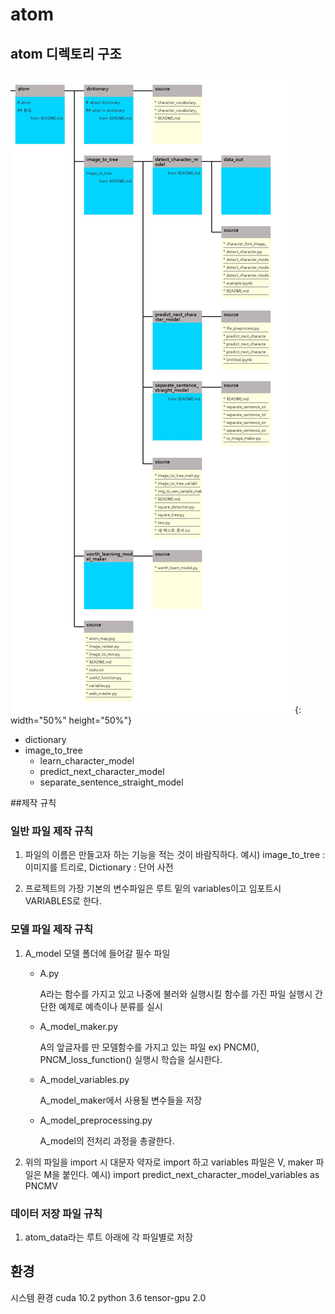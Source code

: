 

# atom

## atom 디렉토리 구조
![atom](./atom_map.jpg){: width="50%" height="50%"}

* dictionary
* image_to_tree
    * learn_character_model
    * predict_next_character_model
    * separate_sentence_straight_model

##제작 규칙
### 일반 파일 제작 규칙
1. 파일의 이름은 만들고자 하는 기능을 적는 것이 바람직하다.
예시) image_to_tree : 이미지를 트리로, Dictionary : 단어 사전

2. 프로젝트의 가장 기본의 변수파일은 루트 밑의 variables이고 임포트시 VARIABLES로 한다.

### 모델 파일 제작 규칙
1. A_model 모델 폴더에 들어갈 필수 파일
    * A.py
        
        A라는 함수를 가지고 있고 나중에 불러와 실행시킬 함수를 가진 파일
        실행시 간단한 예제로 예측이나 분류를 실시
    * A_model_maker.py
    
        A의 앞글자를 딴 모델함수를 가지고 있는 파일
        ex) PNCM(), PNCM_loss_function()
        실행시 학습을 실시한다.
    * A_model_variables.py
        
        A_model_maker에서 사용될 변수들을 저장
    
    * A_model_preprocessing.py
    
        A_model의 전처리 과정을 총괄한다.
    
2. 위의 파일을 import 시 대문자 약자로 import 하고 variables 파일은 V, maker 파일은 M을 붙인다.
    예시) import predict_next_character_model_variables as PNCMV
    
### 데이터 저장 파일 규칙
1. atom_data라는 루트 아래에 각 파일별로 저장
 
    
## 환경
시스템 환경
cuda 10.2
python 3.6
tensor-gpu 2.0